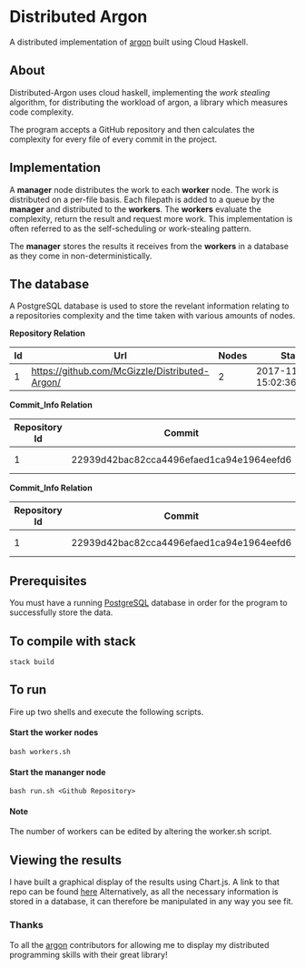 # Distributed Argon

A distributed implementation of [argon](https://github.com/rubik/argon) built using Cloud Haskell.

## About
Distributed-Argon uses cloud haskell, implementing the _work stealing_ algorithm, for distributing the workload of argon, a library which measures code complexity.

The program accepts a GitHub repository and then calculates the complexity for every file of every commit in the project.

## Implementation
A __manager__ node distributes the work to each __worker__ node. The work is distributed on a per-file basis. Each filepath is added to a queue by the __manager__ and distributed to the __workers__. The __workers__ evaluate the complexity, return the result and request more work. This implementation is often referred to as the self-scheduling or work-stealing pattern.

The __manager__ stores the results it receives from the __workers__ in a database as they come in non-deterministically. 

## The database
A PostgreSQL database is used to store the revelant information relating to a repositories complexity and the time taken with various amounts of nodes.

__Repository Relation__

| Id | Url                                           | Nodes | Start Time                    | End time                     |
| ---- | --- | --- | --- | --- |
| 1 | https://github.com/McGizzle/Distributed-Argon/ | 2 | 2017-11-26 15:02:36.830273+00 | 2017-11-26 15:03:25.63044+00 |

__Commit_Info Relation__

| Repository Id | Commit | Start Time | End Time |
| --- | --- | --- | --- |
| 1 | 22939d42bac82cca4496efaed1ca94e1964eefd6 | 2017-11-26 15:02:36.830273+00 | 2017-11-26 15:02:36.830273+00 |

__Commit_Info Relation__

| Repository Id | Commit | File Path | Complexity |
| --- | --- | --- | --- |
| 1 | 22939d42bac82cca4496efaed1ca94e1964eefd6 |  Distributed-Argon/src/Lib.hs | JSON data |


## Prerequisites
You must have a running [PostgreSQL](https://www.postgresql.org/) database in order for the program to successfully store the data.

## To compile with stack
``` stack build ```

## To run
Fire up two shells and execute the following scripts.
#### Start the worker nodes
```bash workers.sh```
#### Start the mananger node
```bash run.sh <Github Repository> ```

#### Note
The number of workers can be edited by altering the worker.sh script.

## Viewing the results
I have built a graphical display of the results using Chart.js. A link to that repo can be found [here](https://github.com/McGizzle/Charting-Complexity)
Alternatively, as all the necessary information is stored in a database, it can therefore be manipulated in any way you see fit.

### Thanks
To all the [argon](https://github.com/rubik/argon) contributors for allowing me to display my distributed programming skills with their great library!
